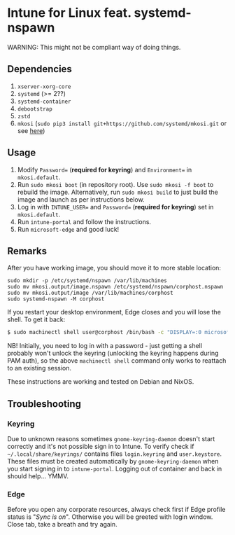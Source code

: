 # Intune for Linux feat. systemd-nspawn

WARNING: This might not be compliant way of doing things.

## Dependencies

1. `xserver-xorg-core`
2. `systemd` (>= 2??)
3. `systemd-container`
4. `debootstrap`
5. `zstd`
6. `mkosi` (`sudo pip3 install git+https://github.com/systemd/mkosi.git` or see [here](https://github.com/systemd/mkosi))

## Usage

1. Modify `Password=` (**required for keyring**) and `Environment=` in `mkosi.default`.
2. Run `sudo mkosi boot` (in repository root). Use `sudo mkosi -f boot` to rebuild the image.
   Alternatively, run `sudo mkosi build` to just build the image and launch as per instructions below.
3. Log in with `INTUNE_USER=` and `Password=` (**required for keyring**) set in `mkosi.default`.
4. Run `intune-portal` and follow the instructions.
5. Run `microsoft-edge` and good luck!

## Remarks

After you have working image, you should move it to more stable location:
```
sudo mkdir -p /etc/systemd/nspawn /var/lib/machines
sudo mv mkosi.output/image.nspawn /etc/systemd/nspawn/corphost.nspawn
sudo mv mkosi.output/image /var/lib/machines/corphost
sudo systemd-nspawn -M corphost
```

If you restart your desktop environment, Edge closes and you will lose the shell. To get it back:
```sh
$ sudo machinectl shell user@corphost /bin/bash -c "DISPLAY=:0 microsoft-edge-dev"
```

NB! Initially, you need to log in with a password - just getting a shell
probably won't unlock the keyring (unlocking the keyring happens during PAM
auth), so the above `machinectl shell` command only works to reattach to an
existing session.

These instructions are working and tested on Debian and NixOS.

## Troubleshooting

### Keyring

Due to unknown reasons sometimes `gnome-keyring-daemon` doesn't start correctly and
it's not possible sign in to Intune. To verify check if `~/.local/share/keyrings/`
contains  files `login.keyring` and `user.keystore`. These files must be created
automatically by `gnome-keyring-daemon` when you start signing in to `intune-portal`.
Logging out of container and back in should help... YMMV.

### Edge

Before you open any corporate resources, always check first if Edge profile
status is "*Sync is on*". Otherwise you will be greeted with login window.
Close tab, take a breath and try again.
